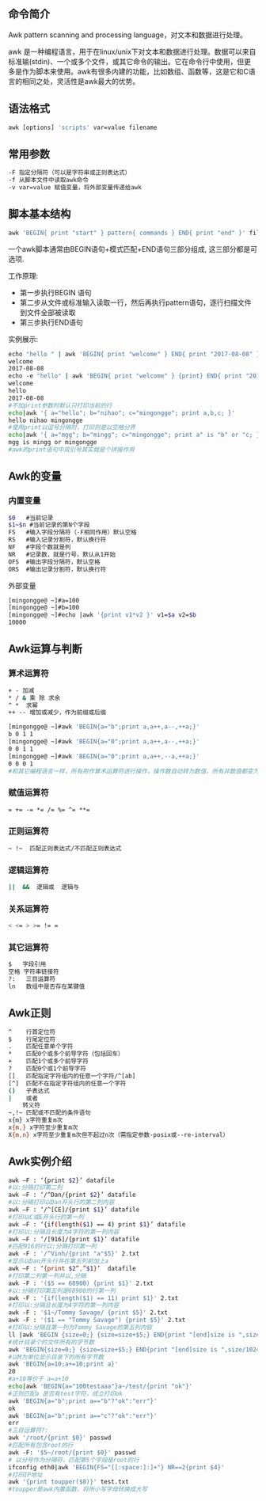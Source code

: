 ## 命令简介

Awk  pattern scanning and processing language，对文本和数据进行处理。

awk 是一种编程语言，用于在linux/unix下对文本和数据进行处理。数据可以来自标准输(stdin)、一个或多个文件，或其它命令的输出。它在命令行中使用，但更多是作为脚本来使用。awk有很多内建的功能，比如数组、函数等，这是它和C语言的相同之处，灵活性是awk最大的优势。

## 语法格式

``` BASH
awk [options] 'scripts' var=value filename
```

## 常用参数

``` BASH
-F 指定分隔符（可以是字符串或正则表达式）
-f 从脚本文件中读取awk命令
-v var=value 赋值变量，将外部变量传递给awk
```

## 脚本基本结构

``` BASH
awk 'BEGIN{ print "start" } pattern{ commands } END{ print "end" }' filename
```

一个awk脚本通常由BEGIN语句+模式匹配+END语句三部分组成, 这三部分都是可选项.

工作原理:

* 第一步执行BEGIN 语句
* 第二步从文件或标准输入读取一行，然后再执行pattern语句，逐行扫描文件到文件全部被读取
* 第三步执行END语句

实例展示:

``` BASH
echo "hello " | awk 'BEGIN{ print "welcome" } END{ print "2017-08-08" }'
welcome
2017-08-08
echo -e "hello" | awk 'BEGIN{ print "welcome" } {print} END{ print "2017-08-08" }'
welcome
hello
2017-08-08
#不加print参数时默认只打印当前的行
echo|awk '{ a="hello"; b="nihao"; c="mingongge"; print a,b,c; }'
hello nihao mingongge
#使用print以逗号分隔时，打印则是以空格分界
echo|awk '{ a="mgg"; b="mingg"; c="mingongge"; print a" is "b" or "c; }'
mgg is mingg or mingongge
#awk的print语句中双引号其实就是个拼接作用
```

## Awk的变量

### 内置变量

``` BASH
$0   #当前记录
$1~$n #当前记录的第N个字段
FS   #输入字段分隔符（-F相同作用）默认空格
RS   #输入记录分割符，默认换行符
NF   #字段个数就是列 
NR   #记录数，就是行号，默认从1开始
OFS  #输出字段分隔符，默认空格
ORS  #输出记录分割符，默认换行符 
```

外部变量

``` BASH
[mingongge@ ~]#a=100
[mingongge@ ~]#b=100
[mingongge@ ~]#echo |awk '{print v1*v2 }' v1=$a v2=$b
10000
```

## Awk运算与判断

### 算术运算符

``` BASH
+ - 加减
* / & 乘 除 求余
^ *  求幂
++ -- 增加或减少，作为前缀或后缀
```

``` BASH
[mingongge@ ~]#awk 'BEGIN{a="b";print a,a++,a--,++a;}'
b 0 1 1
[mingongge@ ~]#awk 'BEGIN{a="0";print a,a++,a--,++a;}'
0 0 1 1
[mingongge@ ~]#awk 'BEGIN{a="0";print a,a++,--a,++a;}'
0 0 0 1
#和其它编程语言一样，所有用作算术运算符进行操作，操作数自动转为数值，所有非数值都变为0
```

### 赋值运算符

``` BASH
= += -= *= /= %= ^= **=
```

### 正则运算符

``` BASH
~ !~  匹配正则表达式/不匹配正则表达式
```

### 逻辑运算符

``` BASH
||  &&  逻辑或  逻辑与
```

### 关系运算符

``` BASH
< <= > >= != = 
```

### 其它运算符

``` BASH
$   字段引用 
空格 字符串链接符
?:   三目运算符
ln   数组中是否存在某键值
```

## Awk正则

``` BASH
^    行首定位符
$    行尾定位符
.    匹配任意单个字符
*    匹配0个或多个前导字符（包括回车）
+    匹配1个或多个前导字符
?    匹配0个或1个前导字符 
[]   匹配指定字符组内的任意一个字符/^[ab]
[^]  匹配不在指定字符组内的任意一个字符
()   子表达式
|    或者
    转义符
~,!~ 匹配或不匹配的条件语句
x{m} x字符重复m次
x{m,} x字符至少重复m次
X{m,n} x字符至少重复m次但不起过n次（需指定参数-posix或--re-interval）
```

## Awk实例介绍

``` BASH
awk –F : ‘{print $2}’ datafile
#以:分隔打印第二列
awk –F : ‘/^Dan/{print $2}’ datafile
#以:分隔打印以Dan开头行的第二列内容
awk –F : ‘/^[CE]/{print $1}’ datafile 
#打印以C或E开头行的第一列
awk –F : ‘{if(length($1) == 4) print $1}’ datafile 
#打印以:分隔且长度为4字符的第一列内容
awk –F : ‘/[916]/{print $1}’ datafile
#匹配916的行以:分隔打印第一列
awk -F : '/^Vinh/{print "a"$5}' 2.txt
#显示以Dan开头行并在第五列前加上a
awk –F : ‘{print $2”,”$1}’  datafile
#打印第二列第一列并以,分隔
awk -F : '($5 == 68900) {print $1}' 2.txt
#以:分隔打印第五列是68900的行第一列 
awk -F : '{if(length($1) == 11) print $1}' 2.txt
#打印以:分隔且长度为4字符的第一列内容
awk -F : '$1~/Tommy Savage/ {print $5}' 2.txt
awk -F : '($1 == "Tommy Savage") {print $5}' 2.txt
#打印以:分隔且第一列为Tommy Savage的第五列内容
ll |awk 'BEGIN {size=0;} {size=size+$5;} END{print "[end]size is ",size}'
#统计目录个的文件所有的字节数
awk 'BEGIN{size=0;} {size=size+$5;} END{print "[end]size is ",size/1024/1024,"M"}' 
#以M为单位显示目录下的所有字节数
awk 'BEGIN{a=10;a+=10;print a}'
20 
#a+10等价于 a=a+10
echo|awk 'BEGIN{a="100testaaa"}a~/test/{print "ok"}' 
#正则匹配a 是否有test字符，成立打印ok
awk 'BEGIN{a="b";print a=="b"?"ok":"err"}'
ok
awk 'BEGIN{a="b";print a=="c"?"ok":"err"}'
err
#三目运算符?:
awk '/root/{print $0}' passwd 
#匹配所有包含root的行
awk -F: '$5~/root/{print $0}' passwd 
# 以分号作为分隔符，匹配第5个字段是root的行
ifconfig eth0|awk 'BEGIN{FS="[[:space:]:]+"} NR==2{print $4}'
#打印IP地址
awk '{print toupper($0)}' test.txt
#toupper是awk内置函数，将所小写字母转换成大写
```

